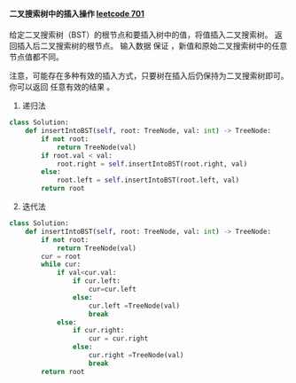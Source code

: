#### 二叉搜索树中的插入操作 [leetcode 701](https://leetcode-cn.com/problems/insert-into-a-binary-search-tree/)
给定二叉搜索树（BST）的根节点和要插入树中的值，将值插入二叉搜索树。 返回插入后二叉搜索树的根节点。 输入数据 保证 ，新值和原始二叉搜索树中的任意节点值都不同。

注意，可能存在多种有效的插入方式，只要树在插入后仍保持为二叉搜索树即可。 你可以返回 任意有效的结果 。

1. 递归法
```python
class Solution:
    def insertIntoBST(self, root: TreeNode, val: int) -> TreeNode:
        if not root:
            return TreeNode(val)
        if root.val < val:
            root.right = self.insertIntoBST(root.right, val)
        else:
            root.left = self.insertIntoBST(root.left, val)
        return root
```
2. 迭代法
```python
class Solution:
    def insertIntoBST(self, root: TreeNode, val: int) -> TreeNode:
        if not root:
            return TreeNode(val)
        cur = root
        while cur:
            if val<cur.val:
                if cur.left:
                    cur=cur.left
                else:
                    cur.left =TreeNode(val)
                    break
            else:
                if cur.right:
                    cur = cur.right
                else:
                    cur.right =TreeNode(val)
                    break
        return root
```
